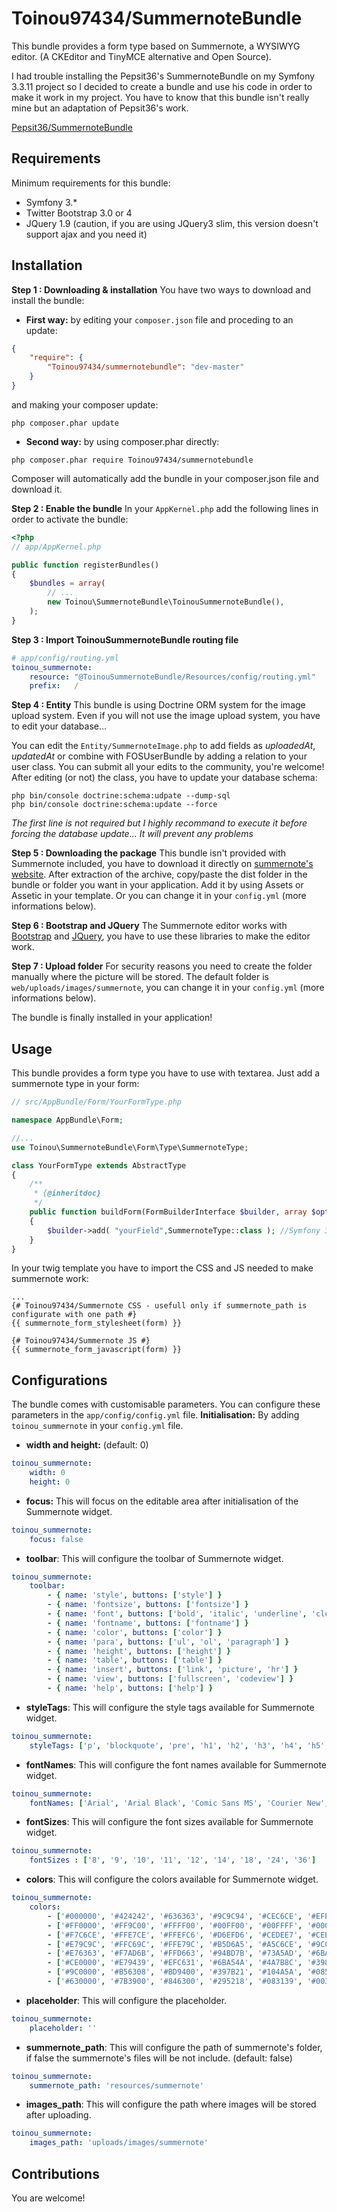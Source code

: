 # Toinou97434/SummernoteBundle
This bundle provides a form type based on Summernote, a WYSIWYG editor. (A CKEditor and TinyMCE alternative and Open Source).

I had trouble installing the Pepsit36's SummernoteBundle on my Symfony 3.3.11 project so I decided to create a bundle and use his code in order to make it work in my project.
You have to know that this bundle isn't really mine but an adaptation of Pepsit36's work.

[Pepsit36/SummernoteBundle](https://github.com/Pepsit36/SummernoteBundle)

Requirements
------------
Minimum requirements for this bundle:
* Symfony 3.*
* Twitter Bootstrap 3.0 or 4
* JQuery 1.9 (caution, if you are using JQuery3 slim, this version doesn't support ajax and you need it)

Installation
------------
**Step 1 : Downloading & installation**
You have two ways to download and install the bundle:
* **First way:** by editing your `composer.json` file and proceding to an update:
```json
{
    "require": {
        "Toinou97434/summernotebundle": "dev-master"
    }
}
```
and making your composer update:
```command
php composer.phar update
```

* **Second way:** by using composer.phar directly:
```command
php composer.phar require Toinou97434/summernotebundle
```
Composer will automatically add the bundle in your composer.json file and download it.

**Step 2 : Enable the bundle**
In your `AppKernel.php` add the following lines in order to activate the bundle:
```php
<?php
// app/AppKernel.php

public function registerBundles()
{
    $bundles = array(
        // ...
        new Toinou\SummernoteBundle\ToinouSummernoteBundle(),
    );
}
```

**Step 3 : Import ToinouSummernoteBundle routing file**
```yml
# app/config/routing.yml
toinou_summernote:
    resource: "@ToinouSummernoteBundle/Resources/config/routing.yml"
    prefix:   /
```

**Step 4 : Entity**
This bundle is using Doctrine ORM system for the image upload system.
Even if you will not use the image upload system, you have to edit your database...

You can edit the `Entity/SummernoteImage.php` to add fields as *uploadedAt*, *updatedAt* or combine with FOSUserBundle by adding a relation to your user class. You can submit all your edits to the community, you're welcome!
After editing (or not) the class, you have to update your database schema:
```command
php bin/console doctrine:schema:udpate --dump-sql
php bin/console doctrine:schema:update --force
```
*The first line is not required but I highly recommand to execute it before forcing the database update... It will prevent any problems*

**Step 5 : Downloading the package**
This bundle isn't provided with Summernote included, you have to download it directly on [summernote's website](https://summernote.org).
After extraction of the archive, copy/paste the dist folder in the bundle or folder you want in your application. Add it by using Assets or Assetic in your template.
Or you can change it in your `config.yml` (more informations below).

**Step 6 : Bootstrap and JQuery**
The Summernote editor works with [Bootstrap](https://getbootstrap.com/) and [JQuery](http://jquery.com/download/), you have to use these libraries to make the editor work.

**Step 7 : Upload folder**
For security reasons you need to create the folder manually where the picture will be stored. The default folder is `web/uploads/images/summernote`, you can change it in your `config.yml` (more informations below).


The bundle is finally installed in your application!

Usage
-----
This bundle provides a form type you have to use with textarea.
Just add a summernote type in your form:
```php
// src/AppBundle/Form/YourFormType.php

namespace AppBundle\Form;

//...
use Toinou\SummernoteBundle\Form\Type\SummernoteType;

class YourFormType extends AbstractType
{
    /**
     * {@inheritdoc}
     */
    public function buildForm(FormBuilderInterface $builder, array $options)
    {
        $builder->add( "yourField",SummernoteType::class ); //Symfony 3
    }
}
```

In your twig template you have to import the CSS and JS needed to make summernote work:
```Twig
...
{# Toinou97434/Summernote CSS - usefull only if summernote_path is configurate with one path #}
{{ summernote_form_stylesheet(form) }}

{# Toinou97434/Summernote JS #}
{{ summernote_form_javascript(form) }}
```

Configurations
--------------
The bundle comes with customisable parameters. You can configure these parameters in the `app/config/config.yml` file.
**Initialisation:** By adding `toinou_summernote` in your `config.yml` file.
* **width and height:** (default: 0)
```yml
toinou_summernote:
    width: 0
    height: 0
```

* **focus:** This will focus on the editable area after initialisation of the Summernote widget.
```yml
toinou_summernote:
    focus: false
```

* **toolbar**: This will configure the toolbar of Summernote widget.
```yml
toinou_summernote:
    toolbar:
        - { name: 'style', buttons: ['style'] }
        - { name: 'fontsize', buttons: ['fontsize'] }
        - { name: 'font', buttons: ['bold', 'italic', 'underline', 'clear'] }
        - { name: 'fontname', buttons: ['fontname'] }
        - { name: 'color', buttons: ['color'] }
        - { name: 'para', buttons: ['ul', 'ol', 'paragraph'] }
        - { name: 'height', buttons: ['height'] }
        - { name: 'table', buttons: ['table'] }
        - { name: 'insert', buttons: ['link', 'picture', 'hr'] }
        - { name: 'view', buttons: ['fullscreen', 'codeview'] }
        - { name: 'help', buttons: ['help'] }
```

* **styleTags**: This will configure the style tags available for Summernote widget.
```yml
toinou_summernote:
    styleTags: ['p', 'blockquote', 'pre', 'h1', 'h2', 'h3', 'h4', 'h5', 'h6']
```

* **fontNames**: This will configure the font names available for Summernote widget.
```yml
toinou_summernote:
    fontNames: ['Arial', 'Arial Black', 'Comic Sans MS', 'Courier New', 'Helvetica Neue', 'Helvetica', 'Impact', 'Lucida Grande', 'Tahoma', 'Times New Roman', 'Verdana']
```

* **fontSizes**: This will configure the font sizes available for Summernote widget.
```yml
toinou_summernote:
    fontSizes : ['8', '9', '10', '11', '12', '14', '18', '24', '36']
```

* **colors**: This will configure the colors available for Summernote widget.
```yml
toinou_summernote:
    colors:
        - ['#000000', '#424242', '#636363', '#9C9C94', '#CEC6CE', '#EFEFEF', '#F7F7F7', '#FFFFFF']
        - ['#FF0000', '#FF9C00', '#FFFF00', '#00FF00', '#00FFFF', '#0000FF', '#9C00FF', '#FF00FF']
        - ['#F7C6CE', '#FFE7CE', '#FFEFC6', '#D6EFD6', '#CEDEE7', '#CEE7F7', '#D6D6E7', '#E7D6DE']
        - ['#E79C9C', '#FFC69C', '#FFE79C', '#B5D6A5', '#A5C6CE', '#9CC6EF', '#B5A5D6', '#D6A5BD']
        - ['#E76363', '#F7AD6B', '#FFD663', '#94BD7B', '#73A5AD', '#6BADDE', '#8C7BC6', '#C67BA5']
        - ['#CE0000', '#E79439', '#EFC631', '#6BA54A', '#4A7B8C', '#3984C6', '#634AA5', '#A54A7B']
        - ['#9C0000', '#B56308', '#BD9400', '#397B21', '#104A5A', '#085294', '#311873', '#731842']
        - ['#630000', '#7B3900', '#846300', '#295218', '#083139', '#003163', '#21104A', '#4A1031']
```

* **placeholder**: This will configure the placeholder.
```yml
toinou_summernote:
    placeholder: ''
```

* **summernote_path**: This will configure the path of summernote's folder, if false the summernote's files will be not include. (default: false)
```yml
toinou_summernote:
    summernote_path: 'resources/summernote'
```

* **images_path**: This will configure the path where images will be stored after uploading.
```yml
toinou_summernote:
    images_path: 'uploads/images/summernote'
```

Contributions
-------------
You are welcome!

